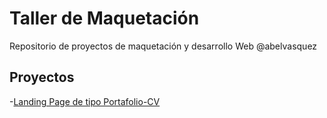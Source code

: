 # Taller de Maquetación

Repositorio de proyectos de maquetación y desarrollo Web @abelvasquez

## Proyectos

-[Landing Page de tipo Portafolio-CV]('https://thony-dev.github.io/proyectos-web/portafolio-cv/') 


